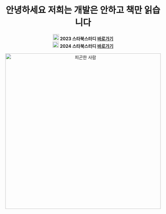 <div align="center">

<h1>안녕하세요 저희는 개발은 안하고 책만 읽습니다</h3>


<strong><img src="https://emojis.slackmojis.com/emojis/images/1643515463/14834/meow_partychristmas.gif?1643515463" width=20> 2023 스타북스터디 <a href="https://hello-happy-world.notion.site/2023-fa7fd6eb218449929fff661b6e1d4be0?pvs=4">바로가기</a></strong>
<br>
<strong><img src="https://emojis.slackmojis.com/emojis/images/1643515239/12569/meow_coffeespitting.gif?1643515239" width=20> 2024 스타북스터디 <a href="https://hello-happy-world.notion.site/2024-351d8cf245614fadaae0018f5c387892?pvs=4">바로가기</a></strong>

<img src="https://github.com/star-books-coffee/.github/assets/61075048/c37e3166-7c71-414a-aa8f-087c911ae832" width=500 alt="피곤한 사람">

</div>



